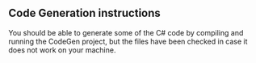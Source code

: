 ﻿## Code Generation instructions

You should be able to generate some of the C# code by compiling and running the CodeGen project, but the files have been checked in case it does not work on your machine.